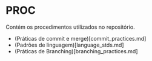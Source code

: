 # PROC

Contém os procedimentos utilizados no repositório.

- (Práticas de commit e merge)[commit_practices.md]
- (Padrões de linguagem)[language_stds.md]
- (Práticas de Branching)[branching_practices.md]
